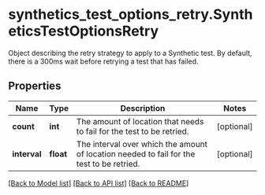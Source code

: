 # synthetics_test_options_retry.SyntheticsTestOptionsRetry

Object describing the retry strategy to apply to a Synthetic test. By default, there is a 300ms wait before retrying a test that has failed.
## Properties
Name | Type | Description | Notes
------------ | ------------- | ------------- | -------------
**count** | **int** | The amount of location that needs to fail for the test to be retried. | [optional] 
**interval** | **float** | The interval over which the amount of location needed to fail for the test to be retried. | [optional] 

[[Back to Model list]](README.md#documentation-for-models) [[Back to API list]](README.md#documentation-for-api-endpoints) [[Back to README]](README.md)


